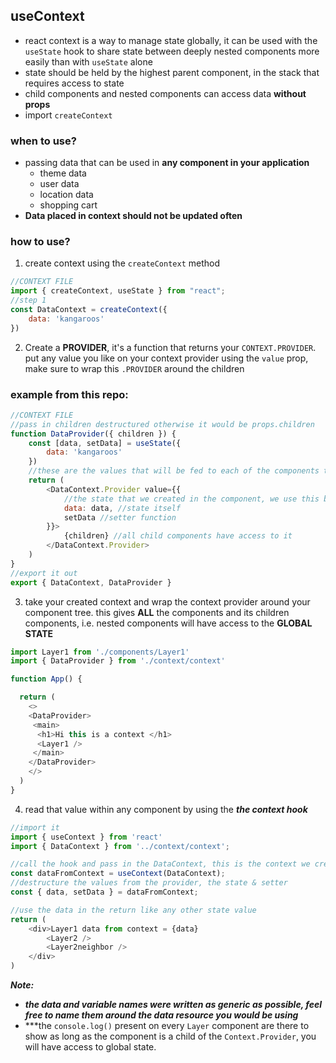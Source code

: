 ## useContext

- react context is a way to manage state globally, it can be used with the `useState` hook to share state between deeply nested components more easily than with `useState` alone
- state should be held by the highest parent component, in the stack that requires access to state
- child components and nested components can access data **without props**
- import `createContext`

### when to use?

- passing data that can be used in **any component in your application**
    - theme data
    - user data
    - location data
    - shopping cart
- **Data placed in context should not be updated often**

### how to use?

1. create context using the `createContext` method

```js
//CONTEXT FILE
import { createContext, useState } from "react";
//step 1
const DataContext = createContext({
    data: 'kangaroos'
})
```

2. Create a **PROVIDER**, it's a function that returns your `CONTEXT.PROVIDER`. put any value you like on your context provider using the `value` prop, make sure to wrap this `.PROVIDER` around the children

### example from this repo:
```js
//CONTEXT FILE
//pass in children destructured otherwise it would be props.children
function DataProvider({ children }) {
    const [data, setData] = useState({
        data: 'kangaroos'
    })
    //these are the values that will be fed to each of the components that are wrapped around the provider
    return (
        <DataContext.Provider value={{
            //the state that we created in the component, we use this because we want it to update
            data: data, //state itself
            setData //setter function
        }}>
            {children} //all child components have access to it
        </DataContext.Provider>
    )
}
//export it out
export { DataContext, DataProvider }
```
3. take your created context and wrap the context provider around your component tree. this gives **ALL** the components and its children components, i.e. nested components will have access to the **GLOBAL STATE**

```js
import Layer1 from './components/Layer1'
import { DataProvider } from './context/context'

function App() {

  return (
    <>
    <DataProvider>
     <main>
      <h1>Hi this is a context </h1>
      <Layer1 />
     </main>
    </DataProvider>
    </>
  )
}
```

4. read that value within any component by using the ***the context hook***

```js
//import it
import { useContext } from 'react'
import { DataContext } from '../context/context';

//call the hook and pass in the DataContext, this is the context we created
const dataFromContext = useContext(DataContext);
//destructure the values from the provider, the state & setter
const { data, setData } = dataFromContext;

//use the data in the return like any other state value
return (
    <div>Layer1 data from context = {data}
        <Layer2 />
        <Layer2neighbor />
    </div>
)
```

***Note:***
- ***the data and variable names were written as generic as possible, feel free to name them around the data resource you would be using***
- ***the `console.log()` present on every `Layer` component are there to show as long as the component is a child of the `Context.Provider`, you will have access to global state.